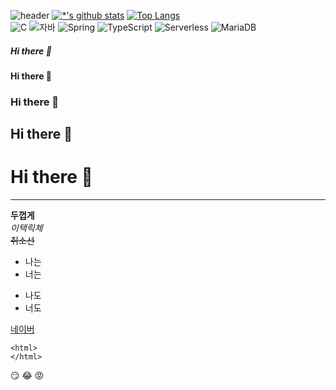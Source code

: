 ![header](https://capsule-render.vercel.app/api?type=shark&color=auto&height=300&section=header&text=깃허브%20실습&fontSize=90)
[![*'s github stats](https://github-readme-stats.vercel.app/api?username=Lee-Jewoo)](https://github.com/Lee-Jewoo)
[![Top Langs](https://github-readme-stats.vercel.app/api/top-langs/?username=Lee-Jewoo)](https://github.com/Lee-Jewoo/github-readme-stats)<br>
![C](https://img.shields.io/badge/-C-123456?style=flat-square&logo=C&logoColor=black)
![자바](https://img.shields.io/badge/-자바-007396?style=flat&logo=Java&logoColor=ffffff)
![Spring](https://img.shields.io/badge/-Spring-6DB33F?style=for-the-badge&logo=Spring&logoColor=white)
![TypeScript](https://img.shields.io/badge/-TypeScript-3178C6?style=flat-square&logo=TypeScript&logoColor=white)
![Serverless](https://img.shields.io/badge/-Serverless-FD5750?style=flat-square&logo=Serverless&logoColor=magenta)
![MariaDB](https://img.shields.io/badge/-MariaDB-1F305F?style=flat-square&logo=mariadb&logoColor=white)





##### Hi there 👋
#### Hi there 👋
### Hi there 👋
## Hi there 👋
# Hi there 👋
---
**두껍게**<br>
*이택릭체*<br>
~~취소선~~<br>

- 나는
- 너는
* 나도
* 너도<br>

[네이버](zeus0801@naver.com)

```
<html>
</html>
```

😏 😂 😡
